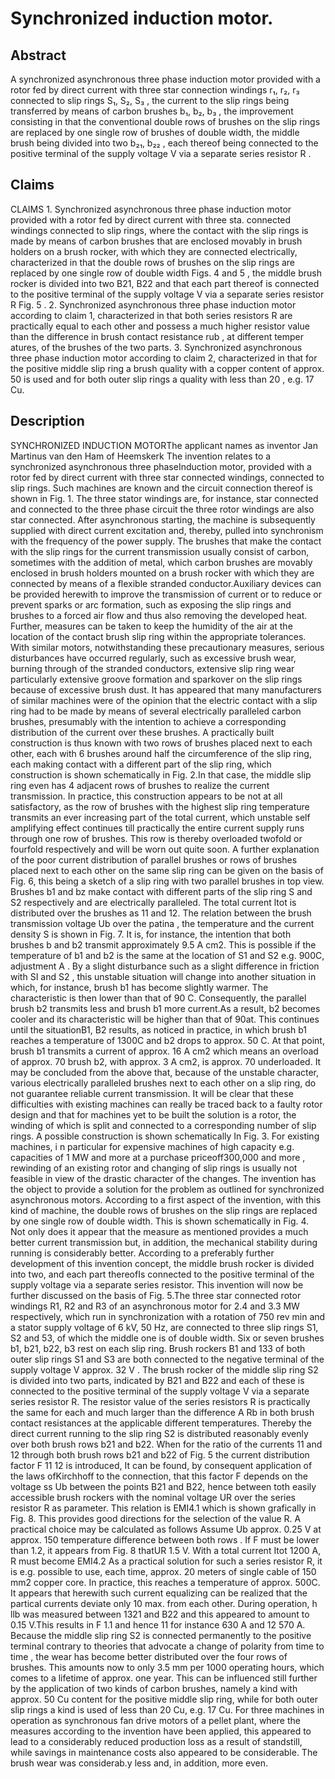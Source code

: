 # Synchronized induction motor.

## Abstract
A synchronized asynchronous three phase induction motor provided with a rotor fed by direct current with three star connection windings r₁, r₂, r₃ connected to slip rings S₁, S₂, S₃ , the current to the slip rings being transferred by means of carbon brushes b₁, b₂, b₃ , the improvement consisting in that the conventional double rows of brushes on the slip rings are replaced by one single row of brushes of double width, the middle brush being divided into two b₂₁, b₂₂ , each thereof being connected to the positive terminal of the supply voltage V via a separate series resistor R .

## Claims
CLAIMS 1. Synchronized asynchronous three phase induction motor provided with a rotor fed by direct current with three sta. connected windings connected to slip rings, where the contact with the slip rings is made by means of carbon brushes that are enclosed movably in brush holders on a brush rocker, with which they are connected electrically, characterized in that the double rows of brushes on the slip rings are replaced by one single row of double width Figs. 4 and 5 , the middle brush rocker is divided into two B21, B22 and that each part thereof is connected to the positive terminal of the supply voltage V via a separate series resistor R Fig. 5 . 2. Synchronized asynchronous three phase induction motor according to claim 1, characterized in that both series resistors R are practically equal to each other and possess a much higher resistor value than the difference in brush contact resistance rub , at different temper atures, of the brushes of the two parts. 3. Synchronized asynchronous three phase induction motor according to claim 2, characterized in that for the positive middle slip ring a brush quality with a copper content of approx. 50 is used and for both outer slip rings a quality with less than 20 , e.g. 17 Cu.

## Description
SYNCHRONIZED INDUCTION MOTORThe applicant names as inventor Jan Martinus van den Ham of Heemskerk The invention relates to a synchronized asynchronous three phaseInduction motor, provided with a rotor fed by direct current with three star connected windings, connected to slip rings. Such machines are known and the circuit connection thereof is shown in Fig. 1. The three stator windings are, for instance, star connected and connected to the three phase circuit the three rotor windings are also star connected. After asynchronous starting, the machine is subsequently supplied with direct current excitation and, thereby, pulled into synchronism with the frequency of the power supply. The brushes that make the contact with the slip rings for the current transmission usually consist of carbon, sometimes with the addition of metal, which carbon brushes are movably enclosed in brush holders mounted on a brush rocker with which they are connected by means of a flexible stranded conductor.Auxiliary devices can be provided herewith to improve the transmission of current or to reduce or prevent sparks or arc formation, such as exposing the slip rings and brushes to a forced air flow and thus also removing the developed heat. Further, measures can be taken to keep the humidity of the air at the location of the contact brush slip ring within the appropriate tolerances. With similar motors, notwithstanding these precautionary measures, serious disturbances have occurred regularly, such as excessive brush wear, burning through of the stranded conductors, extensive slip ring wear particularly extensive groove formation and sparkover on the slip rings because of excessive brush dust. It has appeared that many manufacturers of similar machines were of the opinion that the electric contact with a slip ring had to be made by means of several electrically paralleled carbon brushes, presumably with the intention to achieve a corresponding distribution of the current over these brushes. A practically built construction is thus known with two rows of brushes placed next to each other, each with 6 brushes around half the circumference of the slip ring, each making contact with a different part of the slip ring, which construction is shown schematically in Fig. 2.In that case, the middle slip ring even has 4 adjacent rows of brushes to realize the current transmission. In practice, this construction appears to be not at all satisfactory, as the row of brushes with the highest slip ring temperature transmits an ever increasing part of the total current, which unstable self amplifying effect continues till practically the entire current supply runs through one row of brushes. This row is thereby overloaded twofold or fourfold respectively and will be worn out quite soon. A further explanation of the poor current distribution of parallel brushes or rows of brushes placed next to each other on the same slip ring can be given on the basis of Fig. 6, this being a sketch of a slip ring with two parallel brushes in top view. Brushes b1 and bz make contact with different parts of the slip ring S and S2 respectively and are electrically paralleled. The total current ltot is distributed over the brushes as 11 and 12. The relation between the brush transmission voltage Ub over the patina , the temperature and the current density S is shown in Fig. 7. It is, for instance, the intention that both brushes b and b2 transmit approximately 9.5 A cm2. This is possible if the temperature of b1 and b2 is the same at the location of S1 and S2 e.g. 900C, adjustment A . By a slight disturbance such as a slight difference in friction with SI and S2 , this unstable situation will change into another situation in which, for instance, brush b1 has become slightly warmer. The characteristic is then lower than that of 90 C. Consequently, the parallel brush b2 transmits less and brush b1 more current.As a result, b2 becomes cooler and its characteristic will be higher than that of 90at. This continues until the situationB1, B2 results, as noticed in practice, in which brush b1 reaches a temperature of 1300C and b2 drops to approx. 50 C. At that point, brush b1 transmits a current of approx. 16 A cm2 which means an overload of approx. 70 brush b2, with approx. 3 A cm2, is approx. 70 underloaded. It may be concluded from the above that, because of the unstable character, various electrically paralleled brushes next to each other on a slip ring, do not guarantee reliable current transmission. It will be clear that these difficulties with existing machines can really be traced back to a faulty rotor design and that for machines yet to be built the solution is a rotor, the winding of which is split and connected to a corresponding number of slip rings. A possible construction is shown schematically In Fig. 3. For existing machines, i n particular for expensive machines of high capacity e.g. capacities of 1 MW and more at a purchase priceoff300,000 and more , rewinding of an existing rotor and changing of slip rings is usually not feasible in view of the drastic character of the changes. The invention has the object to provide a solution for the problem as outlined for synchronized asynchronous motors. According to a first aspect of the invention, with this kind of machine, the double rows of brushes on the slip rings are replaced by one single row of double width. This is shown schematically in Fig. 4. Not only does it appear that the measure as mentioned provides a much better current transmission but, in addition, the mechanical stability during running is considerably better. According to a preferably further development of this invention concept, the middle brush rocker is divided into two, and each part thereofIs connected to the positive terminal of the supply voltage via a separate series resistor. This invention will now be further discussed on the basis of Fig. 5.The three star connected rotor windings R1, R2 and R3 of an asynchronous motor for 2.4 and 3.3 MW respectively, which run in synchronization with a rotation of 750 rev min and a stator supply voltage of 6 kV, 50 Hz, are connected to three slip rings S1, S2 and 53, of which the middle one is of double width. Six or seven brushes b1, b21, b22, b3 rest on each slip ring. Brush rockers B1 and 133 of both outer slip rings S1 and S3 are both connected to the negative terminal of the supply voltage V approx. 32 V . The brush rocker of the middle slip ring S2 is divided into two parts, indicated by B21 and B22 and each of these is connected to the positive terminal of the supply voltage V via a separate series resistor R. The resistor value of the series resistors R is practically the same for each and much larger than the difference A Rb in both brush contact resistances at the applicable different temperatures. Thereby the direct current running to the slip ring S2 is distributed reasonably evenly over both brush rows b21 and b22. When for the ratio of the currents 11 and 12 through both brush rows b21 and b22 of Fig. 5 the current distribution factor F 11 12 is introduced, It can be found, by consequent application of the laws ofKirchhoff to the connection, that this factor F depends on the voltage ss Ub between the points B21 and B22, hence between toth easily accessible brush rockers with the nominal voltage UR over the series resistor R as parameter. This relation is EMI4.1 which is shown grafically in Fig. 8. This provides good directions for the selection of the value R. A practical choice may be calculated as follows Assume Ub approx. 0.25 V at approx. 150 temperature difference between both rows . If F must be lower than 1.2, it appears from Fig. 8 thatUR 1.5 V. With a total current Itot 1200 A, R must become EMI4.2 As a practical solution for such a series resistor R, it is e.g. possible to use, each time, approx. 20 meters of single cable of 150 mm2 copper core. In practice, this reaches a temperature of approx. 500C. It appears that herewith such current equalizing can be realized that the partical currents deviate only 10 max. from each other. During operation, h llb was measured between 1321 and B22 and this appeared to amount to 0.15 V.This results in F 1.1 and hence 11 for instance 630 A and 12 570 A. Because the middle slip ring S2 is connected permanently to the positive terminal contrary to theories that advocate a change of polarity from time to time , the wear has become better distributed over the four rows of brushes. This amounts now to only 3.5 mm per 1000 operating hours, which comes to a lifetime of approx. one year. This can be influenced still further by the application of two kinds of carbon brushes, namely a kind with approx. 50 Cu content for the positive middle slip ring, while for both outer slip rings a kind is used of less than 20 Cu, e.g. 17 Cu. For three machines in operation as synchronous fan drive motors of a pellet plant, where the measures according to the invention have been applied, this appeared to lead to a considerably reduced production loss as a result of standstill, while savings in maintenance costs also appeared to be considerable. The brush wear was considerab.y less and, in addition, more even.